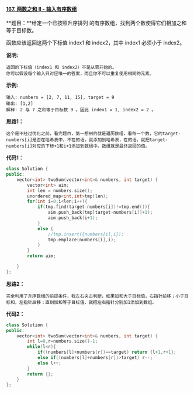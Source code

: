 #### [167. 两数之和 II - 输入有序数组](https://leetcode-cn.com/problems/two-sum-ii-input-array-is-sorted/)

**题目：**给定一个已按照升序排列 的有序数组，找到两个数使得它们相加之和等于目标数。

函数应该返回这两个下标值 index1 和 index2，其中 index1 必须小于 index2。

**说明:**

    返回的下标值（index1 和 index2）不是从零开始的。
    你可以假设每个输入只对应唯一的答案，而且你不可以重复使用相同的元素。

**示例:**

```
输入: numbers = [2, 7, 11, 15], target = 9
输出: [1,2]
解释: 2 与 7 之和等于目标数 9 。因此 index1 = 1, index2 = 2 。
```

**思路1：**

```
这个是不经过优化之前，看完题目，第一想到的就是遍历数组，看每一个数，它的target-numbers[i]是否在哈希表中，不在的话，就添加到哈希表，在的话，就把target-numbers[i]对应的下标+1和i+1添加到数组中。数组就是最终返回的值。
```

**代码1：**

```c++
class Solution {
public:
    vector<int> twoSum(vector<int>& numbers, int target) {
        vector<int> aim;
        int len = numbers.size();
        unordered_map<int,int>tmp(len);
        for(int i=0;i<len;i++){
            if(tmp.find(target-numbers[i])!=tmp.end()){
                aim.push_back(tmp[target-numbers[i]]+1);
                aim.push_back(i+1);
            }
            else {
                //tmp.insert({numbers[i],i});
                tmp.emplace(numbers[i],i);
            }
        }
        return aim;

    }
};
```

**思路2：**

```
完全利用了升序数组的前提条件，我左右夹击判断，如果加和大于目标值，右指针前移；小于目标和，左指针后移；直到加和等于目标值，就把左右指针分别加1添加到数组。
```

**代码2：**

```c++
class Solution {
public:
    vector<int> twoSum(vector<int>& numbers, int target) {
        int l=0,r=numbers.size()-1;
        while(l<r){
            if((numbers[l]+numbers[r])==target) return {l+1,r+1};
            else if((numbers[l]+numbers[r])>target) r--;
            else l++;
        }
        return {};
    }
};
```